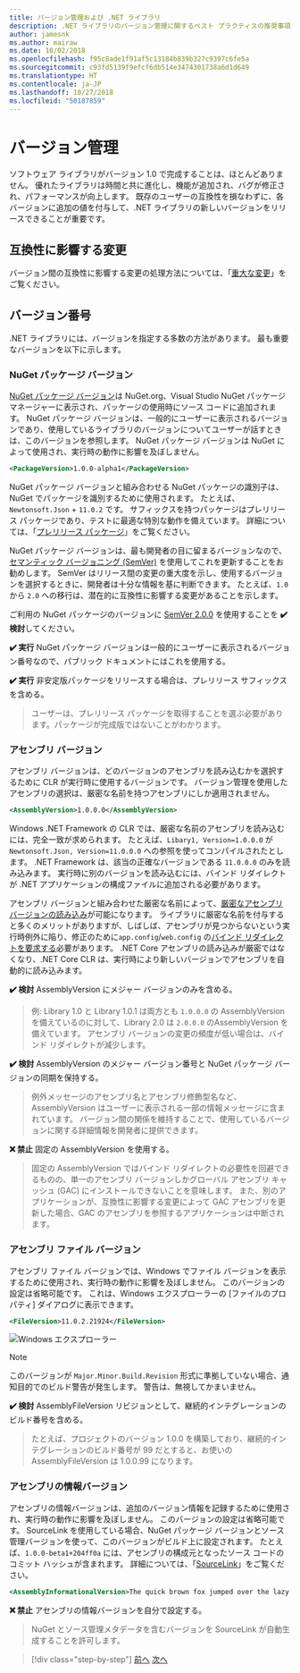 ```yaml
---
title: バージョン管理および .NET ライブラリ
description: .NET ライブラリのバージョン管理に関するベスト プラクティスの推奨事項。
author: jamesnk
ms.author: mairaw
ms.date: 10/02/2018
ms.openlocfilehash: f95c8ade1f91af5c13184b839b327c9397c6fe5a
ms.sourcegitcommit: c93fd5139f9efcf6db514e3474301738a6d1d649
ms.translationtype: HT
ms.contentlocale: ja-JP
ms.lasthandoff: 10/27/2018
ms.locfileid: "50187859"
---
```

# <a name="versioning"></a>バージョン管理

ソフトウェア ライブラリがバージョン 1.0 で完成することは、ほとんどありません。 優れたライブラリは時間と共に進化し、機能が追加され、バグが修正され、パフォーマンスが向上します。 既存のユーザーの互換性を損なわずに、各バージョンに追加の値を付与して、.NET ライブラリの新しいバージョンをリリースできることが重要です。

## <a name="breaking-changes"></a>互換性に影響する変更

バージョン間の互換性に影響する変更の処理方法については、「[重大な変更](./breaking-changes.md)」をご覧ください。

## <a name="version-numbers"></a>バージョン番号

.NET ライブラリには、バージョンを指定する多数の方法があります。 最も重要なバージョンを以下に示します。

### <a name="nuget-package-version"></a>NuGet パッケージ バージョン

[NuGet パッケージ バージョン](/nuget/reference/package-versioning)は NuGet.org、Visual Studio NuGet パッケージ マネージャーに表示され、パッケージの使用時にソース コードに追加されます。 NuGet パッケージ バージョンは、一般的にユーザーに表示されるバージョンであり、使用しているライブラリのバージョンについてユーザーが話すときは、このバージョンを参照します。 NuGet パッケージ バージョンは NuGet によって使用され、実行時の動作に影響を及ぼしません。

```xml
<PackageVersion>1.0.0-alpha1</PackageVersion>
```

NuGet パッケージ バージョンと組み合わせる NuGet パッケージの識別子は、NuGet でパッケージを識別するために使用されます。 たとえば、`Newtonsoft.Json` + `11.0.2` です。 サフィックスを持つパッケージはプレリリース パッケージであり、テストに最適な特別な動作を備えています。 詳細については、「[プレリリース パッケージ](./nuget.md#pre-release-packages)」をご覧ください。

NuGet パッケージ バージョンは、最も開発者の目に留まるバージョンなので、[セマンティック バージョニング (SemVer)](https://semver.org/) を使用してこれを更新することをお勧めします。 SemVer はリリース間の変更の重大度を示し、使用するバージョンを選択するときに、開発者は十分な情報を基に判断できます。 たとえば、`1.0` から `2.0` への移行は、潜在的に互換性に影響する変更があることを示します。

ご利用の NuGet パッケージのバージョンに [SemVer 2.0.0](https://semver.org/) を使用することを **✔️ 検討**してください。

**✔️ 実行** NuGet パッケージ バージョンは一般的にユーザーに表示されるバージョン番号なので、パブリック ドキュメントにはこれを使用する。

**✔️ 実行** 非安定版パッケージをリリースする場合は、プレリリース サフィックスを含める。

> ユーザーは、プレリリース パッケージを取得することを選ぶ必要があります。パッケージが完成版ではないことがわかります。

### <a name="assembly-version"></a>アセンブリ バージョン

アセンブリ バージョンは、どのバージョンのアセンブリを読み込むかを選択するために CLR が実行時に使用するバージョンです。 バージョン管理を使用したアセンブリの選択は、厳密な名前を持つアセンブリにしか適用されません。

```xml
<AssemblyVersion>1.0.0.0</AssemblyVersion>
```

Windows .NET Framework の CLR では、厳密な名前のアセンブリを読み込むには、完全一致が求められます。 たとえば、`Libary1, Version=1.0.0.0` が `Newtonsoft.Json, Version=11.0.0.0` への参照を使ってコンパイルされたとします。 .NET Framework は、該当の正確なバージョンである `11.0.0.0` のみを読み込みます。 実行時に別のバージョンを読み込むには、バインド リダイレクトが .NET アプリケーションの構成ファイルに追加される必要があります。

アセンブリ バージョンと組み合わせた厳密な名前によって、[厳密なアセンブリ バージョンの読み込み](../../framework/app-domains/assembly-versioning.md)が可能になります。 ライブラリに厳密な名前を付与すると多くのメリットがありますが、しばしば、アセンブリが見つからないという実行時例外に陥り、修正のために`app.config`/`web.config` の[バインド リダイレクトを要求する](../../framework/configure-apps/redirect-assembly-versions.md)必要があります。 .NET Core アセンブリの読み込みが厳密ではなくなり、.NET Core CLR は、実行時により新しいバージョンでアセンブリを自動的に読み込みます。

**✔️ 検討** AssemblyVersion にメジャー バージョンのみを含める。

> 例: Library 1.0 と Library 1.0.1 は両方とも `1.0.0.0` の AssemblyVersion を備えているのに対して、Library 2.0 は `2.0.0.0` のAssemblyVersion を備えています。 アセンブリ バージョンの変更の頻度が低い場合は、バインド リダイレクトが減少します。

**✔️ 検討** AssemblyVersion のメジャー バージョン番号と NuGet パッケージ バージョンの同期を保持する。

> 例外メッセージのアセンブリ名とアセンブリ修飾型名など、AssemblyVersion はユーザーに表示される一部の情報メッセージに含まれています。 バージョン間の関係を維持することで、使用しているバージョンに関する詳細情報を開発者に提供できます。

**❌ 禁止** 固定の AssemblyVersion を使用する。

> 固定の AssemblyVersion ではバインド リダイレクトの必要性を回避できるものの、単一のアセンブリ バージョンしかグローバル アセンブリ キャッシュ (GAC) にインストールできないことを意味します。 また、別のアプリケーションが、互換性に影響する変更によって GAC アセンブリを更新した場合、GAC のアセンブリを参照するアプリケーションは中断されます。

### <a name="assembly-file-version"></a>アセンブリ ファイル バージョン

アセンブリ ファイル バージョンでは、Windows でファイル バージョンを表示するために使用され、実行時の動作に影響を及ぼしません。 このバージョンの設定は省略可能です。 これは、Windows エクスプローラーの [ファイルのプロパティ] ダイアログに表示できます。

```xml
<FileVersion>11.0.2.21924</FileVersion>
```

![Windows エクスプローラー](./media/versioning/win-properties.png "Windows エクスプローラー")

> [!NOTE]
> このバージョンが `Major.Minor.Build.Revision` 形式に準拠していない場合、通知目的でのビルド警告が発生します。 警告は、無視してかまいません。

**✔️ 検討** AssemblyFileVersion リビジョンとして、継続的インテグレーションのビルド番号を含める。

> たとえば、プロジェクトのバージョン 1.0.0 を構築しており、継続的インテグレーションのビルド番号が 99 だとすると、お使いの AssemblyFileVersion は 1.0.0.99 になります。

### <a name="assembly-informational-version"></a>アセンブリの情報バージョン

アセンブリの情報バージョンは、追加のバージョン情報を記録するために使用され、実行時の動作に影響を及ぼしません。 このバージョンの設定は省略可能です。 SourceLink を使用している場合、NuGet パッケージ バージョンとソース管理バージョンを使って、このバージョンがビルド上に設定されます。 たとえば、`1.0.0-beta1+204ff0a` には、アセンブリの構成元となったソース コードのコミット ハッシュが含まれます。 詳細については、「[SourceLink](./sourcelink.md)」をご覧ください。

```xml
<AssemblyInformationalVersion>The quick brown fox jumped over the lazy dog.</AssemblyInformationalVersion>
```

**❌ 禁止** アセンブリの情報バージョンを自分で設定する。

> NuGet とソース管理メタデータを含むバージョンを SourceLink が自動生成することを許可します。

>[!div class="step-by-step"]
[前へ](./publish-nuget-package.md)
[次へ](./breaking-changes.md)
